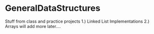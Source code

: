 # GeneralDataStructures
Stuff from class and practice projects
1.) Linked List Implementations 
2.) Arrays 
will add more later....
